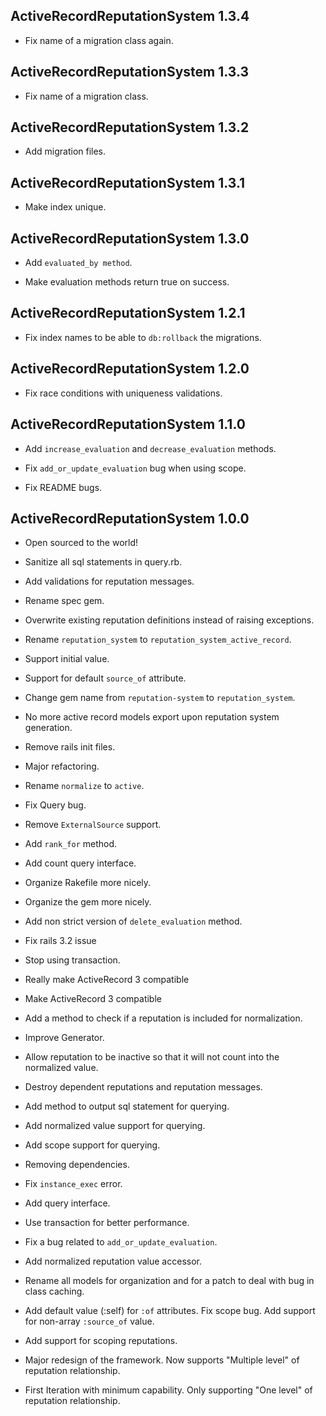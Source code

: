 ## ActiveRecordReputationSystem 1.3.4 ##

* Fix name of a migration class again.

## ActiveRecordReputationSystem 1.3.3 ##

* Fix name of a migration class.

## ActiveRecordReputationSystem 1.3.2 ##

* Add migration files.

## ActiveRecordReputationSystem 1.3.1 ##

* Make index unique.

## ActiveRecordReputationSystem 1.3.0 ##

* Add `evaluated_by method`.

* Make evaluation methods return true on success.

## ActiveRecordReputationSystem 1.2.1 ##

* Fix index names to be able to `db:rollback` the migrations.

## ActiveRecordReputationSystem 1.2.0 ##

* Fix race conditions with uniqueness validations.

## ActiveRecordReputationSystem 1.1.0 ##

* Add `increase_evaluation` and `decrease_evaluation` methods.

* Fix `add_or_update_evaluation` bug when using scope.

* Fix README bugs.

## ActiveRecordReputationSystem 1.0.0 ##

* Open sourced to the world!

* Sanitize all sql statements in query.rb.

* Add validations for reputation messages.

* Rename spec gem.

* Overwrite existing reputation definitions instead of raising exceptions.

* Rename `reputation_system` to `reputation_system_active_record`.

* Support initial value.

* Support for default `source_of` attribute.

* Change gem name from `reputation-system` to `reputation_system`.

* No more active record models export upon reputation system generation.

* Remove rails init files.

* Major refactoring.

* Rename `normalize` to `active`.

* Fix Query bug.

* Remove `ExternalSource` support.

* Add `rank_for` method.

* Add count query interface.

* Organize Rakefile more nicely.

* Organize the gem more nicely.

* Add non strict version of `delete_evaluation` method.

* Fix rails 3.2 issue

* Stop using transaction.

* Really make ActiveRecord 3 compatible

* Make ActiveRecord 3 compatible

* Add a method to check if a reputation is included for normalization.

* Improve Generator.

* Allow reputation to be inactive so that it will not count into the normalized value.

* Destroy dependent reputations and reputation messages.

* Add method to output sql statement for querying.

* Add normalized value support for querying.

* Add scope support for querying.

* Removing dependencies.

* Fix `instance_exec` error.

* Add query interface.

* Use transaction for better performance.

* Fix a bug related to `add_or_update_evaluation`.

* Add normalized reputation value accessor.

* Rename all models for organization and for a patch to deal with bug in class caching.

* Add default value (:self) for `:of` attributes. Fix scope bug. Add support for non-array `:source_of` value.

* Add support for scoping reputations.

* Major redesign of the framework. Now supports "Multiple level" of reputation relationship.

* First Iteration with minimum capability. Only supporting "One level" of reputation relationship.
